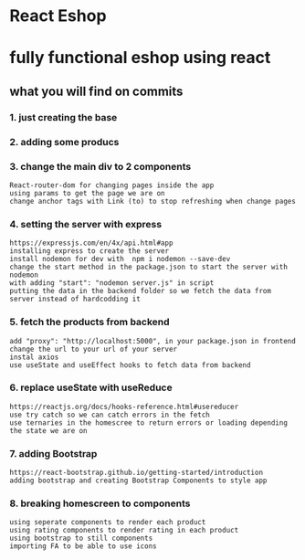 # React Eshop

# fully functional eshop using react

## what you will find on commits

### 1. just creating the base

### 2. adding some producs

### 3. change the main div to 2 components

    React-router-dom for changing pages inside the app
    using params to get the page we are on
    change anchor tags with Link (to) to stop refreshing when change pages

### 4. setting the server with express

    https://expressjs.com/en/4x/api.html#app
    installing express to create the server
    install nodemon for dev with  npm i nodemon --save-dev
    change the start method in the package.json to start the server with nodemon
    with adding "start": "nodemon server.js" in script
    putting the data in the backend folder so we fetch the data from server instead of hardcodding it

### 5. fetch the products from backend

    add "proxy": "http://localhost:5000", in your package.json in frontend change the url to your url of your server
    instal axios
    use useState and useEffect hooks to fetch data from backend

### 6. replace useState with useReduce

    https://reactjs.org/docs/hooks-reference.html#usereducer
    use try catch so we can catch errors in the fetch
    use ternaries in the homescree to return errors or loading depending the state we are on

### 7. adding Bootstrap

    https://react-bootstrap.github.io/getting-started/introduction
    adding bootstrap and creating Bootstrap Components to style app

### 8. breaking homescreen to components

    using seperate components to render each product
    using rating components to render rating in each product
    using bootstrap to still components
    importing FA to be able to use icons
